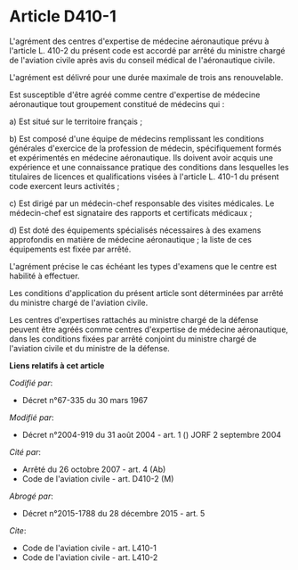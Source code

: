 # Article D410-1

L'agrément des centres d'expertise de médecine aéronautique prévu à l'article L. 410-2 du présent code est accordé par arrêté
du ministre chargé de l'aviation civile après avis du conseil médical de l'aéronautique civile. 

L'agrément est délivré pour une durée maximale de trois ans renouvelable. 

Est susceptible d'être agréé comme centre d'expertise de médecine aéronautique tout groupement constitué de médecins qui : 

a) Est situé sur le territoire français ; 

b) Est composé d'une équipe de médecins remplissant les conditions générales d'exercice de la profession de médecin,
spécifiquement formés et expérimentés en médecine aéronautique. Ils doivent avoir acquis une expérience et une connaissance
pratique des conditions dans lesquelles les titulaires de licences et qualifications visées à l'article L. 410-1 du présent
code exercent leurs activités ; 

c) Est dirigé par un médecin-chef responsable des visites médicales. Le médecin-chef est signataire des rapports et
certificats médicaux ; 

d) Est doté des équipements spécialisés nécessaires à des examens approfondis en matière de médecine aéronautique ; la liste
de ces équipements est fixée par arrêté. 

L'agrément précise le cas échéant les types d'examens que le centre est habilité à effectuer. 

Les conditions d'application du présent article sont déterminées par arrêté du ministre chargé de l'aviation civile. 

Les centres d'expertises rattachés au ministre chargé de la défense peuvent être agréés comme centres d'expertise de médecine
aéronautique, dans les conditions fixées par arrêté conjoint du ministre chargé de l'aviation civile et du ministre de la
défense.

**Liens relatifs à cet article**

_Codifié par_:

  - Décret n°67-335 du 30 mars 1967

_Modifié par_:

  - Décret n°2004-919 du 31 août 2004 - art. 1 () JORF 2 septembre 2004

_Cité par_:

  - Arrêté du 26 octobre 2007 - art. 4 (Ab)
  - Code de l'aviation civile - art. D410-2 (M)

_Abrogé par_:

  - Décret n°2015-1788 du 28 décembre 2015 - art. 5

_Cite_:

  - Code de l'aviation civile - art. L410-1
  - Code de l'aviation civile - art. L410-2

